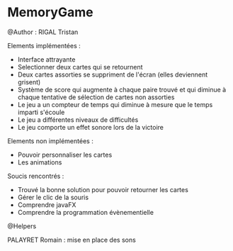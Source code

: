 # MemoryGame

@Author : RIGAL Tristan

Elements implémentées : 
  - Interface attrayante
  - Selectionner deux cartes qui se retournent
  - Deux cartes assorties se suppriment de l'écran (elles deviennent grisent)
  - Système de score qui augmente à chaque paire trouvé et qui diminue à chaque tentative de sélection de cartes non assorties
  - Le jeu a un compteur de temps qui diminue à mesure que le temps imparti s'écoule
  - Le jeu a différentes niveaux de difficultés
  - Le jeu comporte un effet sonore lors de la victoire

Elements non implémentées : 
  - Pouvoir personnaliser les cartes
  - Les animations

Soucis rencontrés : 
  - Trouvé la bonne solution pour pouvoir retourner les cartes 
  - Gérer le clic de la souris
  - Comprendre javaFX
  - Comprendre la programmation évènementielle

@Helpers

PALAYRET Romain : mise en place des sons
